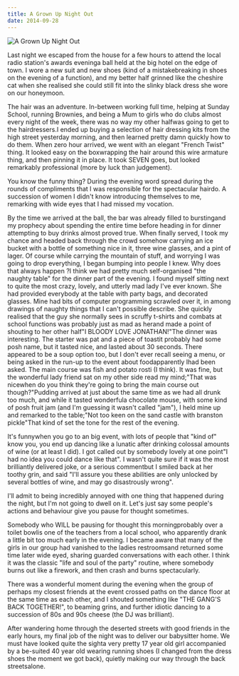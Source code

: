 ```yaml
---
title: A Grown Up Night Out
date: 2014-09-28
---
```


![A Grown Up Night Out](https://source.unsplash.com/X6cChncECA8/1600x900)

Last night we escaped from the house for a few hours to attend the local radio station's awards eveninga ball held at the big hotel on the edge of town. I wore a new suit and new shoes (kind of a mistakebreaking in shoes on the evening of a function), and my better half grinned like the cheshire cat when she realised she could still fit into the slinky black dress she wore on our honeymoon.

The hair was an adventure. In-between working full time, helping at Sunday School, running Brownies, and being a Mum to girls who do clubs almost every night of the week, there was no way my other halfwas going to get to the hairdressers.I ended up buying a selection of hair dressing kits from the high street yesterday morning, and then learned pretty damn quickly how to do them. When zero hour arrived, we went with an elegant "French Twist" thing. It looked easy on the boxwrapping the hair around this wire armature thing, and then pinning it in place. It took SEVEN goes, but looked remarkably professional (more by luck than judgement).

You know the funny thing? During the evening word spread during the rounds of compliments that I was responsible for the spectacular hairdo. A succession of women I didn't know introducing themselves to me, remarking with wide eyes that I had missed my vocation.

By the time we arrived at the ball, the bar was already filled to burstingand my prophecy about spending the entire time before heading in for dinner attempting to buy drinks almost proved true. When finally served, I took my chance and headed back through the crowd somehow carrying an ice bucket with a bottle of something nice in it, three wine glasses, and a pint of lager. Of course while carrying the mountain of stuff, and worrying I was going to drop everything, I began bumping into people I knew. Why does that always happen ?I think we had pretty much self-organised "the naughty table" for the dinner part of the evening. I found myself sitting next to quite the most crazy, lovely, and utterly mad lady I've ever known. She had provided everybody at the table with party bags, and decorated glasses. Mine had bits of computer programming scrawled over it, in among drawings of naughty things that I can't possible describe. She quickly realised that the guy she normally sees in scruffy t-shirts and combats at school functions was probably just as mad as herand made a point of shouting to her other half"I BLOODY LOVE JONATHAN!"The dinner was interesting. The starter was pat and a piece of toastit probably had some posh name, but it tasted nice, and lasted about 30 seconds. There appeared to be a soup option too, but I don't ever recall seeing a menu, or being asked in the run-up to the event about foodapparently Ihad been asked. The main course was fish and potato rosti (I think). It was fine, but the wonderful lady friend sat on my other side read my mind;"That was nicewhen do you think they're going to bring the main course out though?"Pudding arrived at just about the same time as we had all drunk too much, and while it tasted wonderfula chocolate mouse, with some kind of posh fruit jam (and I'm guessing it wasn't called "jam"), I held mine up and remarked to the table;"Not too keen on the sand castle with branston pickle"That kind of set the tone for the rest of the evening.

It's funnywhen you go to an big event, with lots of people that "kind of" know you, you end up dancing like a lunatic after drinking colossal amounts of wine (or at least I did). I got called out by somebody lovely at one point"I had no idea you could dance like that". I wasn't quite sure if it was the most brilliantly delivered joke, or a serious commentbut I smiled back at her toothy grin, and said "I'll assure you these abilities are only unlocked by several bottles of wine, and may go disastrously wrong".

I'll admit to being incredibly annoyed with one thing that happened during the night, but I'm not going to dwell on it. Let's just say some people's actions and behaviour give you pause for thought sometimes.

Somebody who WILL be pausing for thought this morningprobably over a toilet bowlis one of the teachers from a local school, who apparently drank a little bit too much early in the evening. I became aware that many of the girls in our group had vanished to the ladies restroomsand returned some time later wide eyed, sharing guarded conversations with each other. I think it was the classic "life and soul of the party" routine, where somebody burns out like a firework, and then crash and burns spectacularly.

There was a wonderful moment during the evening when the group of perhaps my closest friends at the event crossed paths on the dance floor at the same time as each other, and I shouted something like "THE GANG'S BACK TOGETHER!", to beaming grins, and further idiotic dancing to a succession of 80s and 90s cheese (the DJ was brilliant).

After wandering home through the deserted streets with good friends in the early hours, my final job of the night was to deliver our babysitter home. We must have looked quite the sighta very pretty 17 year old girl accompanied by a be-suited 40 year old wearing running shoes (I changed from the dress shoes the moment we got back), quietly making our way through the back streetsalone.